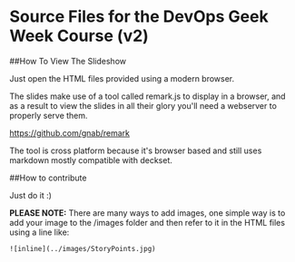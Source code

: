 # Source Files for the DevOps Geek Week Course (v2)

##How To View The Slideshow

Just open the HTML files provided using a modern browser.

The slides make use of a tool called remark.js to display in a browser, and as a result to view the slides in all their glory you'll need a webserver to properly serve them.  

<https://github.com/gnab/remark>

The tool is cross platform because it's browser based and still uses markdown mostly compatible with deckset.



##How to contribute

Just do it :)

**PLEASE NOTE:** There are many ways to add images, one simple way is to add your image to the /images folder and then refer to it in the HTML files using a line like:

` ![inline](../images/StoryPoints.jpg) `


